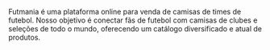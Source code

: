 Futmania é uma plataforma online para venda de camisas de times de futebol. Nosso objetivo é conectar fãs de futebol com camisas de clubes e seleções de todo o mundo, oferecendo um catálogo diversificado e atual de produtos.
